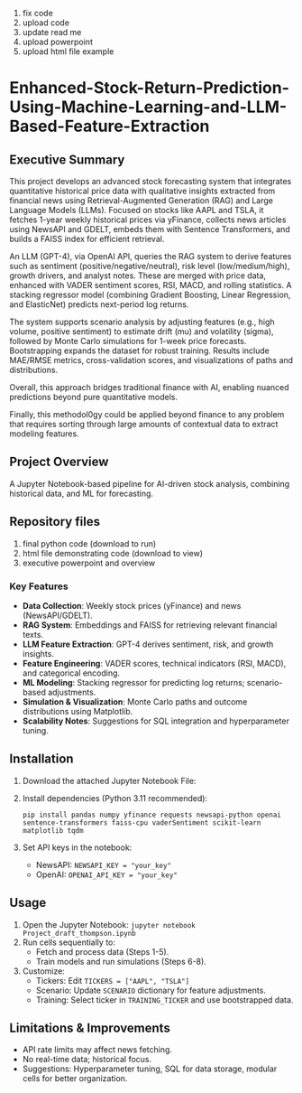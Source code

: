 1) fix code
2) upload code
3) update read me
4) upload powerpoint
5) upload html file example


# Enhanced-Stock-Return-Prediction-Using-Machine-Learning-and-LLM-Based-Feature-Extraction 

## Executive Summary

This project develops an advanced stock forecasting system that integrates quantitative historical price data with qualitative insights extracted from financial news using Retrieval-Augmented Generation (RAG) and Large Language Models (LLMs). Focused on stocks like AAPL and TSLA, it fetches 1-year weekly historical prices via yFinance, collects news articles using NewsAPI and GDELT, embeds them with Sentence Transformers, and builds a FAISS index for efficient retrieval.

An LLM (GPT-4), via OpenAI API, queries the RAG system to derive features such as sentiment (positive/negative/neutral), risk level (low/medium/high), growth drivers, and analyst notes. These are merged with price data, enhanced with VADER sentiment scores, RSI, MACD, and rolling statistics. A stacking regressor model (combining Gradient Boosting, Linear Regression, and ElasticNet) predicts next-period log returns.

The system supports scenario analysis by adjusting features (e.g., high volume, positive sentiment) to estimate drift (mu) and volatility (sigma), followed by Monte Carlo simulations for 1-week price forecasts. Bootstrapping expands the dataset for robust training. Results include MAE/RMSE metrics, cross-validation scores, and visualizations of paths and distributions.

Overall, this approach bridges traditional finance with AI, enabling nuanced predictions beyond pure quantitative models.

Finally, this methodol0gy could be applied beyond finance to any problem that requires sorting through large amounts of contextual data to extract modeling features.

## Project Overview

A Jupyter Notebook-based pipeline for AI-driven stock analysis, combining historical data, and ML for forecasting.

## Repository files
1) final python code (download to run)
2) html file demonstrating code (download to view)
3) executive powerpoint and overview

### Key Features
- **Data Collection**: Weekly stock prices (yFinance) and news (NewsAPI/GDELT).
- **RAG System**: Embeddings and FAISS for retrieving relevant financial texts.
- **LLM Feature Extraction**: GPT-4 derives sentiment, risk, and growth insights.
- **Feature Engineering**: VADER scores, technical indicators (RSI, MACD), and categorical encoding.
- **ML Modeling**: Stacking regressor for predicting log returns; scenario-based adjustments.
- **Simulation & Visualization**: Monte Carlo paths and outcome distributions using Matplotlib.
- **Scalability Notes**: Suggestions for SQL integration and hyperparameter tuning.

## Installation

1. Download the attached Jupyter Notebook File:

2. Install dependencies (Python 3.11 recommended):
   ```
   pip install pandas numpy yfinance requests newsapi-python openai sentence-transformers faiss-cpu vaderSentiment scikit-learn matplotlib tqdm
   ```

3. Set API keys in the notebook:
   - NewsAPI: `NEWSAPI_KEY = "your_key"`
   - OpenAI: `OPENAI_API_KEY = "your_key"`

## Usage

1. Open the Jupyter Notebook: `jupyter notebook Project_draft_thompson.ipynb`
2. Run cells sequentially to:
   - Fetch and process data (Steps 1-5).
   - Train models and run simulations (Steps 6-8).
3. Customize:
   - Tickers: Edit `TICKERS = ["AAPL", "TSLA"]`
   - Scenario: Update `SCENARIO` dictionary for feature adjustments.
   - Training: Select ticker in `TRAINING_TICKER` and use bootstrapped data.

## Limitations & Improvements
- API rate limits may affect news fetching.
- No real-time data; historical focus.
- Suggestions: Hyperparameter tuning, SQL for data storage, modular cells for better organization.
